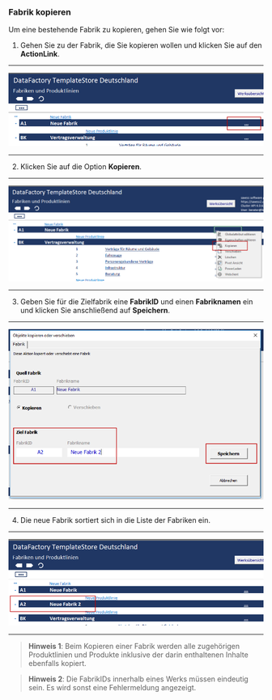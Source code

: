 ### Fabrik kopieren

Um eine bestehende Fabrik zu kopieren, gehen Sie wie folgt vor:

1) Gehen Sie zu der Fabrik, die Sie kopieren wollen und klicken Sie auf den **ActionLink**.  

---
![](/assets/Fabrik5.png)

---

2) Klicken Sie auf die Option **Kopieren**.  

---
![](/assets/Fabrik6.png)

---

3) Geben Sie für die Zielfabrik eine **FabrikID** und einen **Fabriknamen** ein und klicken Sie anschließend auf **Speichern**.  

---
![](/assets/Fabrik7.png)

---
4) Die neue Fabrik sortiert sich in die Liste der Fabriken ein.  

---
![](/assets/Fabrik8.png)

---


> **Hinweis 1**: Beim Kopieren einer Fabrik werden alle zugehörigen Produktlinien und Produkte inklusive der darin enthaltenen Inhalte ebenfalls kopiert.

> **Hinweis 2**: Die FabrikIDs innerhalb eines Werks müssen eindeutig sein. Es wird sonst eine Fehlermeldung angezeigt.